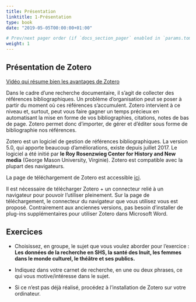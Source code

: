 ```yaml
---
title: Présentation
linktitle: 1-Présentation
type: book
date: "2019-05-05T00:00:00+01:00"

# Prev/next pager order (if `docs_section_pager` enabled in `params.toml`)
weight: 1
---
```


## Présentation de Zotero

 [Vidéo qui résume bien les avantages de Zotero](https://www.youtube.com/watch?v=hgpqhghkMwQ)

 Dans le cadre d’une recherche documentaire, il s’agit de collecter des références bibliographiques. Un problème d’organisation peut se poser à partir du moment où ces références s’accumulent. Zotero intervient à ce niveau et, surtout, peut vous faire gagner un temps précieux en automatisant la mise en forme de vos bibliographies, citations, notes de bas de page. Zotero permet donc d’importer, de gérer et d’éditer sous forme de bibliographie nos références.

Zotero est un logiciel de gestion de références bibliographiques. La version 5.0, qui apporte beaucoup d’améliorations, existe depuis juillet 2017. Le logiciel a été initié par **le Roy Rosenzwieg Center for History and New media** (George Mason University, Virginie). Zotero est compatible avec la plupart des navigateurs.

La page de téléchargement de Zotero est accessible [ici](https://www.zotero.org/download/).

Il est nécessaire de télécharger Zotero + un connecteur relié à un navigateur pour pouvoir l’utiliser pleinement. Sur la page de téléchargement, le connecteur du navigateur que vous utilisez vous est proposé. Contrairement aux anciennes versions, pas besoin d’installer de plug-ins supplémentaires pour utiliser Zotero dans Microsoft Word.

## Exercices

- Choisissez, en groupe, le sujet que vous voulez aborder pour l’exercice : **Les données de la recherche en SHS, la santé des Inuit, les femmes dans le monde culturel, le théâtre et ses publics.**

- Indiquez dans votre carnet de recherche, en une ou deux phrases, ce qui vous motive/intéresse dans le sujet.

- Si ce n’est pas déjà réalisé, procédez à l’installation de Zotero sur votre ordinateur.

 

 
